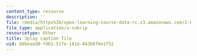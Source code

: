 ```yaml
---
content_type: resource
description: ''
file: /media/https%3A/open-learning-course-data-rc.s3.amazonaws.com/2-830j-control-of-manufacturing-processes-sma-6303-spring-2008/88beaad0fdb151fe181e843b8f6e1f52_FuGcyIynuxg.srt
file_type: application/x-subrip
resourcetype: Other
title: 3play caption file
uid: 88beaad0-fdb1-51fe-181e-843b8f6e1f52
---
```

